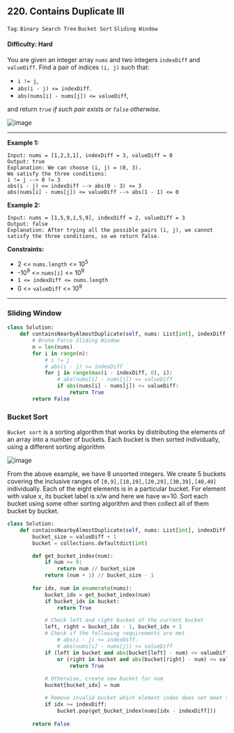 ## 220. Contains Duplicate III

```Tag```: ```Binary Search Tree``` ```Bucket Sort``` ```Sliding Window```

#### Difficulty: Hard

You are given an integer array ```nums``` and two integers ```indexDiff``` and ```valueDiff```. Find a pair of indices ```(i, j)``` such that:

- ```i != j```,
- ```abs(i - j) <= indexDiff```.
- ```abs(nums[i] - nums[j]) <= valueDiff```, 

and return _```true``` if such pair exists or ```false``` otherwise_.

![image](https://user-images.githubusercontent.com/35042430/216531043-a674984d-ded0-4318-b72a-1a89edfeb5d7.png)

---

__Example 1:__
```
Input: nums = [1,2,3,1], indexDiff = 3, valueDiff = 0
Output: true
Explanation: We can choose (i, j) = (0, 3).
We satisfy the three conditions:
i != j --> 0 != 3
abs(i - j) <= indexDiff --> abs(0 - 3) <= 3
abs(nums[i] - nums[j]) <= valueDiff --> abs(1 - 1) <= 0
```

__Example 2:__
```
Input: nums = [1,5,9,1,5,9], indexDiff = 2, valueDiff = 3
Output: false
Explanation: After trying all the possible pairs (i, j), we cannot satisfy the three conditions, so we return false.
```

__Constraints:__

- 2 <= ```nums.length``` <= 10<sup>5</sup>
- -10<sup>9</sup> <= ```nums[i]``` <= 10<sup>9</sup>
- ```1 <= indexDiff <= nums.length```
- 0 <= ```valueDiff``` <= 10<sup>9</sup>

---

### Sliding Window

```Python
class Solution:
    def containsNearbyAlmostDuplicate(self, nums: List[int], indexDiff: int, valueDiff: int) -> bool:
        # Brute Force Sliding Window
        n = len(nums)
        for i in range(n):
            # i != j
            # abs(i - j) <= indexDiff
            for j in range(max(i - indexDiff, 0), i):
                # abs(nums[i] - nums[j]) <= valueDiff
                if abs(nums[i] - nums[j]) <= valueDiff:
                    return True
        return False
```

### Bucket Sort

```Bucket sort``` is a sorting algorithm that works by distributing the elements of an array into a number of buckets. Each bucket is then sorted individually, using a different sorting algorithm

![image](https://leetcode.com/problems/contains-duplicate-iii/solutions/127827/Figures/220/220_Buckets.png)

From the above example, we have 8 unsorted integers. We create 5 buckets covering the inclusive ranges of ```[0,9],[10,19],[20,29],[30,39],[40,49]``` individually. Each of the eight elements is in a particular bucket. For element with value x, its bucket label is x/w and here we have w=10. Sort each bucket using some other sorting algorithm and then collect all of them bucket by bucket.

```Python
class Solution:
    def containsNearbyAlmostDuplicate(self, nums: List[int], indexDiff: int, valueDiff: int) -> bool:
        bucket_size = valueDiff + 1
        bucket = collections.defaultdict(int)

        def get_bucket_index(num):
            if num >= 0:
                return num // bucket_size
            return (num + 1) // bucket_size - 1
        
        for idx, num in enumerate(nums):
            bucket_idx = get_bucket_index(num)
            if bucket_idx in bucket:
                return True

            # Check left and right bucket of the current bucket
            left, right = bucket_idx - 1, bucket_idx + 1
            # Check if the following requirements are met
                # abs(i - j) <= indexDiff.
                # abs(nums[i] - nums[j]) <= valueDiff
            if (left in bucket and abs(bucket[left] - num) <= valueDiff) \
                or (right in bucket and abs(bucket[right] - num) <= valueDiff):
                    return True
            
            # Otherwise, create new bucket for num
            bucket[bucket_idx] = num

            # Remove invalid bucket which element index does not meet the indexDiff condition
            if idx >= indexDiff:
                bucket.pop(get_bucket_index(nums[idx - indexDiff]))
        
        return False
```
